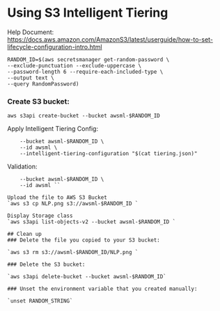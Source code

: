 # Using S3 Intelligent Tiering


Help Document:  https://docs.aws.amazon.com/AmazonS3/latest/userguide/how-to-set-lifecycle-configuration-intro.html

```
RANDOM_ID=$(aws secretsmanager get-random-password \
--exclude-punctuation --exclude-uppercase \
--password-length 6 --require-each-included-type \
--output text \
--query RandomPassword)

```

### Create S3 bucket:

`aws s3api create-bucket --bucket awsml-$RANDOM_ID `

Apply Intelligent Tiering Config:
```aws s3api put-bucket-intelligent-tiering-configuration \
    --bucket awsml-$RANDOM_ID \
    --id awsml \
    --intelligent-tiering-configuration "$(cat tiering.json)" 
```

Validation:
```aws s3api get-bucket-intelligent-tiering-configuration \
    --bucket awsml-$RANDOM_ID \
    --id awsml ``

Upload the file to AWS S3 Bucket
`aws s3 cp NLP.png s3://awsml-$RANDOM_ID `

Display Storage class
`aws s3api list-objects-v2 --bucket awsml-$RANDOM_ID `

## Clean up 
### Delete the file you copied to your S3 bucket:

`aws s3 rm s3://awsml-$RANDOM_ID/NLP.png `

### Delete the S3 bucket:

`aws s3api delete-bucket --bucket awsml-$RANDOM_ID`

### Unset the environment variable that you created manually:

`unset RANDOM_STRING`
